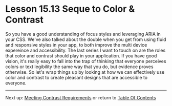 # Lesson 15.13 Seque to Color & Contrast

So you have a good understanding of focus styles and leveraging ARIA in your CSS. We've also talked about the double when you get from using fluid and responsive styles in your app, to both improve the multi device expereince and accessibility. The last series I want to touch on are the roles that color and contrast should play in your application. If you have good vision, it's really easy to fall into the trap of thinking that everyone perceives colors or text legibility the same way that you do, but evidence proves otherwise. So let's wrap things up by looking at how we can effectively use color and contrast to create pleasant designs that are accessible to everyone.

- - -
Next up: [Meeting Contrast Requirements](ND024_Part2_Lesson15_14.md) or return to [Table Of Contents](./ND024_TableOfContents.md)
